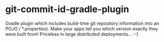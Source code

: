 # git-commit-id-gradle-plugin
Gradle plugin which includes build-time git repository information into an POJO / *.properties). Make your apps tell you which version exactly they were built from! Priceless in large distributed deployments... :-)
